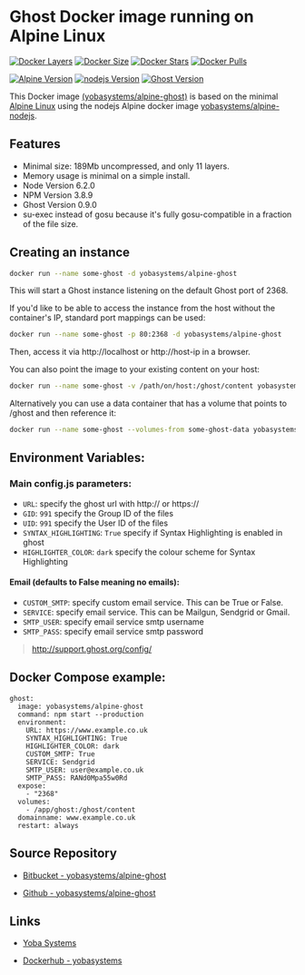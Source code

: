 # Ghost Docker image running on Alpine Linux

[![Docker Layers](https://img.shields.io/badge/docker%20layers-4-blue.svg?maxAge=2592000?style=flat-square)](https://hub.docker.com/r/yobasystems/alpine-ghost/) [![Docker Size](https://img.shields.io/badge/docker%20size-7.93%20MB-blue.svg?maxAge=2592000?style=flat-square)](https://hub.docker.com/r/yobasystems/alpine-ghost/) [![Docker Stars](https://img.shields.io/docker/stars/yobasystems/alpine-ghost.svg?maxAge=2592000?style=flat-square)](https://hub.docker.com/r/yobasystems/alpine-ghost/) [![Docker Pulls](https://img.shields.io/docker/pulls/yobasystems/alpine-ghost.svg?maxAge=2592000?style=flat-square)](https://hub.docker.com/r/yobasystems/alpine-ghost/)

[![Alpine Version](https://img.shields.io/badge/alpine%20version-v3.4-green.svg?maxAge=2592000?style=flat-square)](http://alpinelinux.org/) [![nodejs Version](https://img.shields.io/badge/nodejs%20version-v1.10.1-green.svg?maxAge=2592000?style=flat-square)](http://nginx.org/en/) [![Ghost Version](https://img.shields.io/badge/Ghost%20version-v0.9-green.svg?maxAge=2592000?style=flat-square)](http://nginx.org/en/)



This Docker image [(yobasystems/alpine-ghost)](https://hub.docker.com/r/yobasystems/alpine-ghost/) is based on the minimal [Alpine Linux](http://alpinelinux.org/) using the nodejs Alpine docker image [yobasystems/alpine-nodejs](https://hub.docker.com/r/yobasystems/alpine-nodejs/).

## Features

  * Minimal size: 189Mb uncompressed, and only 11 layers.
  * Memory usage is minimal on a simple install.
  * Node Version 6.2.0
  * NPM Version 3.8.9
  * Ghost Version 0.9.0
  * su-exec instead of gosu because it's fully gosu-compatible in a fraction of the file size.

## Creating an instance

```bash
docker run --name some-ghost -d yobasystems/alpine-ghost
```

This will start a Ghost instance listening on the default Ghost port of 2368.

If you'd like to be able to access the instance from the host without the container's IP, standard port mappings can be used:

```bash
docker run --name some-ghost -p 80:2368 -d yobasystems/alpine-ghost
```

Then, access it via http://localhost or http://host-ip in a browser.

You can also point the image to your existing content on your host:

```bash
docker run --name some-ghost -v /path/on/host:/ghost/content yobasystems/alpine-ghost
```

Alternatively you can use a data container that has a volume that points to /ghost and then reference it:

```bash
docker run --name some-ghost --volumes-from some-ghost-data yobasystems/alpine-ghost
```

## Environment Variables:

### Main config.js parameters:
* `URL`: specify the ghost url with http:// or https://
* `GID`: `991` specify the Group ID of the files
* `UID`: `991` specify the User ID of the files
* `SYNTAX_HIGHLIGHTING`: `True` specify if Syntax Highlighting is enabled in ghost
* `HIGHLIGHTER_COLOR`: `dark` specify the colour scheme for Syntax Highlighting

#### Email (defaults to False meaning no emails):
* `CUSTOM_SMTP`: specify custom email service. This can be True or False.
* `SERVICE`: specify email service. This can be Mailgun, Sendgrid or Gmail.
* `SMTP_USER`: specify email service smtp username
* `SMTP_PASS`: specify email service smtp password

> http://support.ghost.org/config/

## Docker Compose example:

```yalm
ghost:
  image: yobasystems/alpine-ghost
  command: npm start --production
  environment:
    URL: https://www.example.co.uk
    SYNTAX_HIGHLIGHTING: True
    HIGHLIGHTER_COLOR: dark
    CUSTOM_SMTP: True
    SERVICE: Sendgrid
    SMTP_USER: user@example.co.uk
    SMTP_PASS: RANd0Mpa55w0Rd
  expose:
    - "2368"
  volumes:
    - /app/ghost:/ghost/content
  domainname: www.example.co.uk
  restart: always
```

## Source Repository

* [Bitbucket - yobasystems/alpine-ghost](https://bitbucket.org/yobasystems/alpine-ghost/)

* [Github - yobasystems/alpine-ghost](https://github.com/yobasystems/alpine-ghost)

## Links

* [Yoba Systems](https://www.yobasystems.co.uk/)

* [Dockerhub - yobasystems](https://hub.docker.com/u/yobasystems/)
